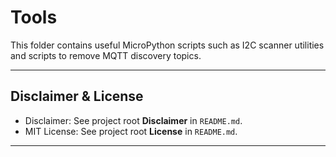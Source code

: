 # Tools

This folder contains useful MicroPython scripts such as I2C scanner utilities and scripts to remove MQTT discovery topics.

---

## Disclaimer & License

- Disclaimer: See project root **Disclaimer** in `README.md`.
- MIT License: See project root **License** in `README.md`.

---
